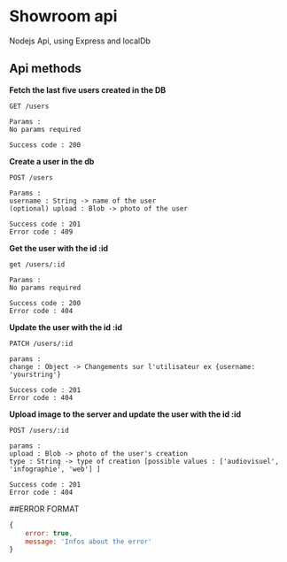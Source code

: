 # Showroom api

Nodejs Api, using Express and localDb 

## Api methods 

**Fetch the last five users created in the DB**
```
GET /users

Params :
No params required

Success code : 200
```

**Create a user in the db**
```
POST /users

Params :
username : String -> name of the user
(optional) upload : Blob -> photo of the user

Success code : 201
Error code : 409
```

**Get the user with the id :id**
```
get /users/:id

Params :
No params required

Success code : 200
Error code : 404
```

**Update the user with the id :id**
```
PATCH /users/:id

params :
change : Object -> Changements sur l'utilisateur ex {username: 'yourstring'}

Success code : 201
Error code : 404
```

**Upload image to the server and update the user with the id :id**
```
POST /users/:id

params :
upload : Blob -> photo of the user's creation
type : String -> type of creation [possible values : ['audiovisuel', 'infographie', 'web'] ]

Success code : 201
Error code : 404
```


##ERROR FORMAT

```javascript
{
    error: true,
    message: 'Infos about the error'
}
```